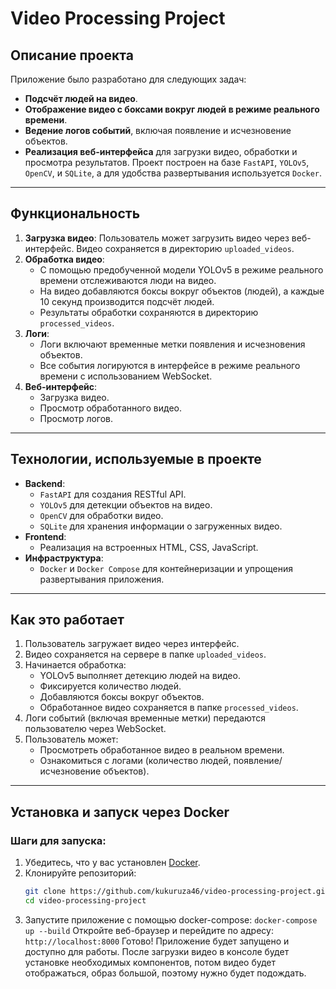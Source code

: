 # Video Processing Project
## Описание проекта
Приложение было разработано для следующих задач:
- **Подсчёт людей на видео**.
- **Отображение видео с боксами вокруг людей в режиме реального времени**.
- **Ведение логов событий**, включая появление и исчезновение объектов.
- **Реализация веб-интерфейса** для загрузки видео, обработки и просмотра результатов.
Проект построен на базе `FastAPI`, `YOLOv5`, `OpenCV`, и `SQLite`, а для удобства развертывания используется `Docker`.
---
## Функциональность
1. **Загрузка видео**:
   Пользователь может загрузить видео через веб-интерфейс. Видео сохраняется в директорию `uploaded_videos`.
2. **Обработка видео**:
   - С помощью предобученной модели YOLOv5 в режиме реального времени отслеживаются люди на видео.
   - На видео добавляются боксы вокруг объектов (людей), а каждые 10 секунд производится подсчёт людей.
   - Результаты обработки сохраняются в директорию `processed_videos`.
3. **Логи**:
   - Логи включают временные метки появления и исчезновения объектов.
   - Все события логируются в интерфейсе в режиме реального времени с использованием WebSocket.
4. **Веб-интерфейс**:
   - Загрузка видео.
   - Просмотр обработанного видео.
   - Просмотр логов.
---
## Технологии, используемые в проекте
- **Backend**:
  - `FastAPI` для создания RESTful API.
  - `YOLOv5` для детекции объектов на видео.
  - `OpenCV` для обработки видео.
  - `SQLite` для хранения информации о загруженных видео.
- **Frontend**:
  - Реализация на встроенных HTML, CSS, JavaScript.
- **Инфраструктура**:
  - `Docker` и `Docker Compose` для контейнеризации и упрощения развертывания приложения.
---
## Как это работает
1. Пользователь загружает видео через интерфейс.
2. Видео сохраняется на сервере в папке `uploaded_videos`.
3. Начинается обработка:
   - YOLOv5 выполняет детекцию людей на видео.
   - Фиксируется количество людей.
   - Добавляются боксы вокруг объектов.
   - Обработанное видео сохраняется в папке `processed_videos`.
4. Логи событий (включая временные метки) передаются пользователю через WebSocket.
5. Пользователь может:
   - Просмотреть обработанное видео в реальном времени.
   - Ознакомиться с логами (количество людей, появление/исчезновение объектов).
---
## Установка и запуск через Docker
### Шаги для запуска:
1. Убедитесь, что у вас установлен [Docker](https://www.docker.com/products/docker-desktop).
2. Клонируйте репозиторий:
   ```bash
   git clone https://github.com/kukuruza46/video-processing-project.git
   cd video-processing-project
   
3. Запустите приложение с помощью docker-compose:
   ``docker-compose up --build``
Откройте веб-браузер и перейдите по адресу:
   `` http://localhost:8000``
Готово! Приложение будет запущено и доступно для работы.
После загрузки видео в консоле будет установке необходимых компонентов, потом видео будет отображаться, образ большой, поэтому нужно будет подождать.
